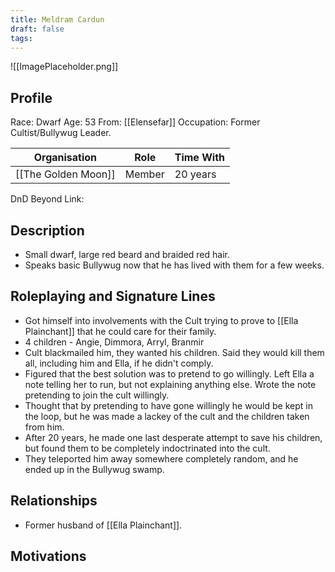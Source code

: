 ```yaml
---
title: Meldram Cardun
draft: false
tags:
---
```

![[ImagePlaceholder.png]]

## Profile
Race: Dwarf
Age: 53
From: [[Elensefar]]
Occupation: Former Cultist/Bullywug Leader.

| Organisation        | Role   | Time With |
| ------------------- | ------ | --------- |
| [[The Golden Moon]] | Member | 20 years  |

DnD Beyond Link:

## Description
- Small dwarf, large red beard and braided red hair.
- Speaks basic Bullywug now that he has lived with them for a few weeks.
## Roleplaying and Signature Lines
- Got himself into involvements with the Cult trying to prove to [[Ella Plainchant]] that he could care for their family.
- 4 children - Angie, Dimmora, Arryl, Branmir
- Cult blackmailed him, they wanted his children. Said they would kill them all, including him and Ella, if he didn't comply.
- Figured that the best solution was to pretend to go willingly. Left Ella a note telling her to run, but not explaining anything else. Wrote the note pretending to join the cult willingly.
- Thought that by pretending to have gone willingly he would be kept in the loop, but he was made a lackey of the cult and the children taken from him.
- After 20 years, he made one last desperate attempt to save his children, but found them to be completely indoctrinated into the cult.
- They teleported him away somewhere completely random, and he ended up in the Bullywug swamp.
## Relationships
- Former husband of [[Ella Plainchant]].
## Motivations




